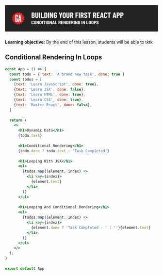 # ![Building Your First React App - Conditional Rendering In Loops](./assets/hero.png)

**Learning objective:** By the end of this lesson, students will be able to tktk

## Conditional Rendering In Loops

```jsx
const App = () => {
  const todo = { text: 'A brand new task', done: true }
  const todos = [
    {text: 'Learn JavaScript', done: true},
    {text: 'Learn JSX', done: false},
    {text: 'Learn HTML', done: true},
    {text: 'Learn CSS', done: true},
    {text: 'Master React', done: false},
  ]

  return (
    <>
      <h1>Dynamic Data</h1>
      {todo.text}

      <h1>Conditional Rendering</h1>
      {todo.done ? todo.text : 'Task Completed'}

      <h1>Looping With JSX</h1>
      <ul>
        {todos.map((element, index) =>
          <li key={index}>
            {element.text}
          </li>
        )}
      </ul>

      <h1>Looping And Conditional Rendering</h1>
      <ul>
        {todos.map((element, index) => 
          <li key={index}>
            {element.done ? 'Task Completed - ' : ''}{element.text}
          </li>
        )}
      </ul>
    </>
  );
}

export default App
```